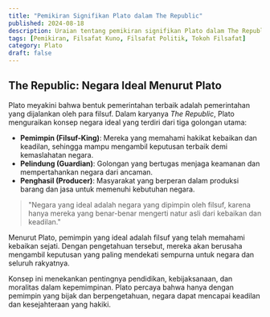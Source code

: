 ```yaml
---
title: "Pemikiran Signifikan Plato dalam The Republic"
published: 2024-08-18
description: Uraian tentang pemikiran signifikan Plato dalam The Republic mengenai negara ideal, keadilan, dan kepemimpinan filsuf.
tags: [Pemikiran, Filsafat Kuno, Filsafat Politik, Tokoh Filsafat]
category: Plato
draft: false
---
```


## The Republic: Negara Ideal Menurut Plato

Plato meyakini bahwa bentuk pemerintahan terbaik adalah pemerintahan yang dijalankan oleh para filsuf. Dalam karyanya *The Republic*, Plato menguraikan konsep negara ideal yang terdiri dari tiga golongan utama:

- **Pemimpin (Filsuf-King)**: Mereka yang memahami hakikat kebaikan dan keadilan, sehingga mampu mengambil keputusan terbaik demi kemaslahatan negara.
- **Pelindung (Guardian)**: Golongan yang bertugas menjaga keamanan dan mempertahankan negara dari ancaman.
- **Penghasil (Producer)**: Masyarakat yang berperan dalam produksi barang dan jasa untuk memenuhi kebutuhan negara.

> "Negara yang ideal adalah negara yang dipimpin oleh filsuf, karena hanya mereka yang benar-benar mengerti natur asli dari kebaikan dan keadilan."

Menurut Plato, pemimpin yang ideal adalah filsuf yang telah memahami kebaikan sejati. Dengan pengetahuan tersebut, mereka akan berusaha mengambil keputusan yang paling mendekati sempurna untuk negara dan seluruh rakyatnya.

Konsep ini menekankan pentingnya pendidikan, kebijaksanaan, dan moralitas dalam kepemimpinan. Plato percaya bahwa hanya dengan pemimpin yang bijak dan berpengetahuan, negara dapat mencapai keadilan dan kesejahteraan yang hakiki.
